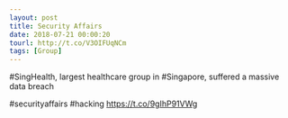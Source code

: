```yaml
---
layout: post
title: Security Affairs
date: 2018-07-21 00:00:20
tourl: http://t.co/V3OIFUqNCm
tags: [Group]
---
```

#SingHealth, largest healthcare group in #Singapore, suffered a massive data breach

#securityaffairs #hacking https://t.co/9gIhP91VWg